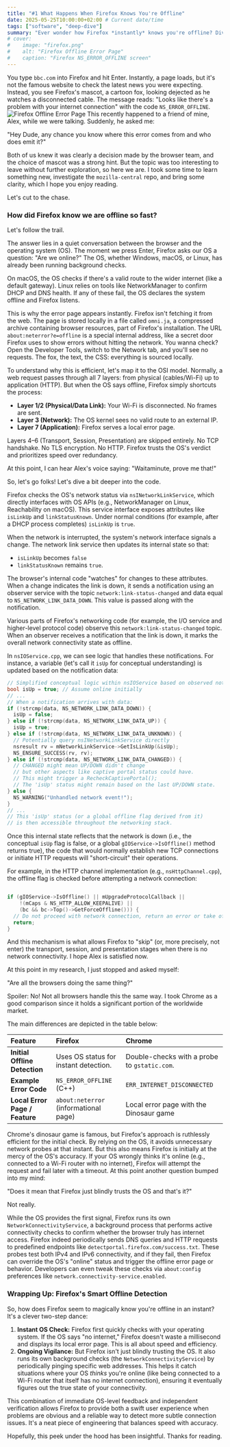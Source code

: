 ```yaml
---
title: "#1 What Happens When Firefox Knows You're Offline"
date: 2025-05-25T10:00:00+02:00 # Current date/time
tags: ["software", "deep-dive"]
summary: "Ever wonder how Firefox *instantly* knows you're offline? Dive in for a peek under the hood of browser magic!"
# cover:
#    image: "firefox.png"
#    alt: "Firefox Offline Error Page"
#    caption: "Firefox NS_ERROR_OFFLINE screen"
---
```


You type `bbc.com` into Firefox and hit Enter. Instantly, a page loads, but it's not the famous website to check the latest news you were expecting. Instead, you see Firefox's mascot, a cartoon fox, looking dejected as he watches a disconnected cable. The message reads: "Looks like there's a problem with your internet connection" with the code `NS_ERROR_OFFLINE`. ![Firefox Offline Error Page](firefox.png "Firefox NS_ERROR_OFFLINE screen")
This recently happened to a friend of mine, Alex, while we were talking. Suddenly, he asked me:

"Hey Dude, any chance you know where this error comes from and who does emit it?"

Both of us knew it was clearly a decision made by the browser team, and the choice of mascot was a strong hint. But the topic was too interesting to leave without further exploration, so here we are. I took some time to learn something new, investigate the `mozilla-central` repo, and bring some clarity, which I hope you enjoy reading.

Let's cut to the chase.

### How did Firefox know we are offline so fast?

Let's follow the trail.

The answer lies in a quiet conversation between the browser and the operating system (OS). The moment we press Enter, Firefox asks our OS a question: "Are we online?" The OS, whether Windows, macOS, or Linux, has already been running background checks.

On macOS, the OS checks if there's a valid route to the wider internet (like a default gateway). Linux relies on tools like NetworkManager to confirm DHCP and DNS health. If any of these fail, the OS declares the system offline and Firefox listens.

This is why the error page appears instantly. Firefox isn't fetching it from the web. The page is stored locally in a file called `omni.ja`, a compressed archive containing browser resources, part of Firefox's installation. The URL `about:neterror?e=offline` is a special internal address, like a secret door Firefox uses to show errors without hitting the network. You wanna check? Open the Developer Tools, switch to the Network tab, and you'll see no requests. The fox, the text, the CSS: everything is sourced locally.

To understand why this is efficient, let's map it to the OSI model. Normally, a web request passes through all 7 layers: from physical (cables/Wi-Fi) up to application (HTTP). But when the OS says offline, Firefox simply shortcuts the process:

* **Layer 1/2 (Physical/Data Link):** Your Wi-Fi is disconnected. No frames are sent.
* **Layer 3 (Network):** The OS kernel sees no valid route to an external IP.
* **Layer 7 (Application):** Firefox serves a local error page.

Layers 4–6 (Transport, Session, Presentation) are skipped entirely. No TCP handshake. No TLS encryption. No HTTP. Firefox trusts the OS's verdict and prioritizes speed over redundancy.

At this point, I can hear Alex's voice saying: "Waitaminute, prove me that!"

So, let's go folks! Let's dive a bit deeper into the code.

Firefox checks the OS's network status via `nsINetworkLinkService`, which directly interfaces with OS APIs (e.g., NetworkManager on Linux, Reachability on macOS). This service interface exposes attributes like `isLinkUp` and `linkStatusKnown`. Under normal conditions (for example, after a DHCP process completes) `isLinkUp` is `true`.

When the network is interrupted, the system's network interface signals a change. The network link service then updates its internal state so that:

* `isLinkUp` becomes `false`
* `linkStatusKnown` remains `true`.

The browser's internal code "watches" for changes to these attributes. When a change indicates the link is down, it sends a notification using an observer service with the topic `network:link-status-changed` and data equal to `NS_NETWORK_LINK_DATA_DOWN`. This value is passed along with the notification.

Various parts of Firefox's networking code (for example, the I/O service and higher-level protocol code) observe this `network:link-status-changed` topic. When an observer receives a notification that the link is down, it marks the overall network connectivity state as offline.

In `nsIOService.cpp`, we can see logic that handles these notifications. For instance, a variable (let's call it `isUp` for conceptual understanding) is updated based on the notification data:

```cpp
// Simplified conceptual logic within nsIOService based on observed notifications
bool isUp = true; // Assume online initially
// ...
// When a notification arrives with data:
if (!strcmp(data, NS_NETWORK_LINK_DATA_DOWN)) {
  isUp = false;
} else if (!strcmp(data, NS_NETWORK_LINK_DATA_UP)) {
  isUp = true;
} else if (!strcmp(data, NS_NETWORK_LINK_DATA_UNKNOWN)) {
  // Potentially query nsINetworkLinkService directly
  nsresult rv = mNetworkLinkService->GetIsLinkUp(&isUp);
  NS_ENSURE_SUCCESS(rv, rv);
} else if (!strcmp(data, NS_NETWORK_LINK_DATA_CHANGED)) {
  // CHANGED might mean UP/DOWN didn't change
  // but other aspects like captive portal status could have.
  // This might trigger a RecheckCaptivePortal();
  // The 'isUp' status might remain based on the last UP/DOWN state.
} else {
  NS_WARNING("Unhandled network event!");
}
// ...
// This 'isUp' status (or a global offline flag derived from it)
// is then accessible throughout the networking stack.
```

Once this internal state reflects that the network is down (i.e., the conceptual `isUp` flag is false, or a global `gIOService->IsOffline()` method returns true), the code that would normally establish new TCP connections or initiate HTTP requests will "short-circuit" their operations.

For example, in the HTTP channel implementation (e.g., `nsHttpChannel.cpp`), the offline flag is checked before attempting a network connection:

```cpp

if (gIOService->IsOffline() || mUpgradeProtocolCallback ||
    !(mCaps & NS_HTTP_ALLOW_KEEPALIVE) ||
    (bc && bc->Top()->GetForceOffline())) {
  // Do not proceed with network connection, return an error or take offline action
  return;
}
```

And this mechanism is what allows Firefox to "skip" (or, more precisely, not enter) the transport, session, and presentation stages when there is no network connectivity. I hope Alex is satisfied now.

At this point in my research, I just stopped and asked myself:

"Are all the browsers doing the same thing?"

Spoiler: No! Not all browsers handle this the same way. I took Chrome as a good comparison since it holds a significant portion of the worldwide market.

The main differences are depicted in the table below:

| Feature                         | Firefox                                     | Chrome                                      |
| :------------------------------ | :------------------------------------------ | :------------------------------------------ |
| **Initial Offline Detection** | Uses OS status for instant detection.       | Double-checks with a probe to `gstatic.com`.  |
| **Example Error Code** | `NS_ERROR_OFFLINE` (C++)                    | `ERR_INTERNET_DISCONNECTED`                 |
| **Local Error Page / Feature** | `about:neterror` (informational page)       | Local error page with the Dinosaur game     |



Chrome's dinosaur game is famous, but Firefox's approach is ruthlessly efficient for the initial check. By relying on the OS, it avoids unnecessary network probes at that instant. But this also means Firefox is initially at the mercy of the OS's accuracy. If your OS wrongly thinks it's online (e.g., connected to a Wi-Fi router with no internet), Firefox will attempt the request and fail later with a timeout. At this point another question bumped into my mind:

"Does it mean that Firefox just blindly trusts the OS and that's it?"

Not really.

While the OS provides the first signal, Firefox runs its own `NetworkConnectivityService`, a background process that performs active connectivity checks to confirm whether the browser truly has internet access.
Firefox indeed periodically sends DNS queries and HTTP requests to predefined endpoints like `detectportal.firefox.com/success.txt`. These probes test both IPv4 and IPv6 connectivity, and if they fail, then Firefox can override the OS's "online" status and trigger the offline error page or behavior.
Developers can even tweak these checks via `about:config` preferences like `network.connectivity-service.enabled`.

### Wrapping Up: Firefox's Smart Offline Detection

So, how does Firefox seem to magically know you're offline in an instant? It's a clever two-step dance:

1.  **Instant OS Check:** Firefox first quickly checks with your operating system. If the OS says "no internet," Firefox doesn't waste a millisecond and displays its local error page. This is all about speed and efficiency.
2.  **Ongoing Vigilance:** But Firefox isn't just blindly trusting the OS. It also runs its own background checks (the `NetworkConnectivityService`) by periodically pinging specific web addresses. This helps it catch situations where your OS *thinks* you're online (like being connected to a Wi-Fi router that itself has no internet connection), ensuring it eventually figures out the true state of your connectivity.

This combination of immediate OS-level feedback and independent verification allows Firefox to provide both a swift user experience when problems are obvious and a reliable way to detect more subtle connection issues. It's a neat piece of engineering that balances speed with accuracy.

Hopefully, this peek under the hood has been insightful. Thanks for reading.
